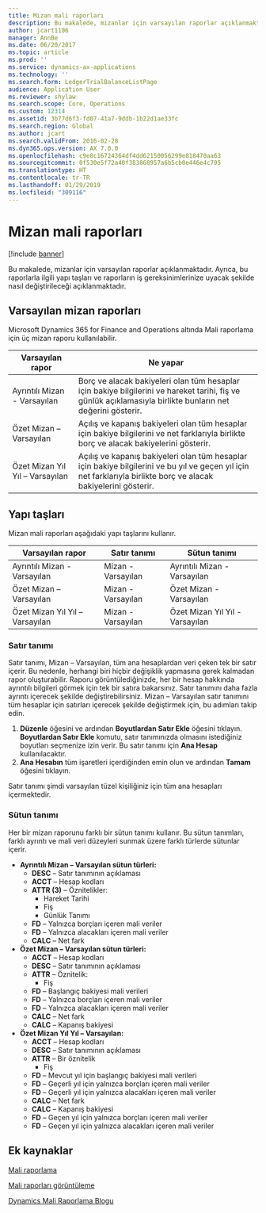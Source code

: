 ```yaml
---
title: Mizan mali raporları
description: Bu makalede, mizanlar için varsayılan raporlar açıklanmaktadır. Ayrıca, bu raporlarla ilgili yapı taşları ve raporların iş gereksinimlerinize uyacak şekilde nasıl değiştirileceği açıklanmaktadır.
author: jcart1106
manager: AnnBe
ms.date: 06/20/2017
ms.topic: article
ms.prod: ''
ms.service: dynamics-ax-applications
ms.technology: ''
ms.search.form: LedgerTrialBalanceListPage
audience: Application User
ms.reviewer: shylaw
ms.search.scope: Core, Operations
ms.custom: 12314
ms.assetid: 3b77d6f3-fd07-41a7-9ddb-1b22d1ae33fc
ms.search.region: Global
ms.author: jcart
ms.search.validFrom: 2016-02-28
ms.dyn365.ops.version: AX 7.0.0
ms.openlocfilehash: c9e8c16724364df4dd62150056299e818470aa63
ms.sourcegitcommit: 0f530e5f72a40f383868957a6b5cb0e446e4c795
ms.translationtype: HT
ms.contentlocale: tr-TR
ms.lasthandoff: 01/29/2019
ms.locfileid: "309116"
---
```

# <a name="trial-balance-financial-reports"></a>Mizan mali raporları

[!include [banner](../includes/banner.md)]

Bu makalede, mizanlar için varsayılan raporlar açıklanmaktadır. Ayrıca, bu raporlarla ilgili yapı taşları ve raporların iş gereksinimlerinize uyacak şekilde nasıl değiştirileceği açıklanmaktadır. 

<a name="default-trial-balance-reports"></a>Varsayılan mizan raporları
-----------------------------

Microsoft Dynamics 365 for Finance and Operations altında Mali raporlama için üç mizan raporu kullanılabilir.

| Varsayılan rapor                                 | Ne yapar                                                                                                                                                                                        |
|------------------------------------------------|-----------------------------------------------------------------------------------------------------------------------------------------------------------------------------------------------------|
| Ayrıntılı Mizan - Varsayılan               | Borç ve alacak bakiyeleri olan tüm hesaplar için bakiye bilgilerini ve hareket tarihi, fiş ve günlük açıklamasıyla birlikte bunların net değerini gösterir.                  |
| Özet Mizan – Varsayılan                | Açılış ve kapanış bakiyeleri olan tüm hesaplar için bakiye bilgilerini ve net farklarıyla birlikte borç ve alacak bakiyelerini gösterir.                                        |
| Özet Mizan Yıl Yıl – Varsayılan | Açılış ve kapanış bakiyeleri olan tüm hesaplar için bakiye bilgilerini ve bu yıl ve geçen yıl için net farklarıyla birlikte borç ve alacak bakiyelerini gösterir. |

## <a name="building-blocks"></a>Yapı taşları
Mizan mali raporları aşağıdaki yapı taşlarını kullanır.

| Varsayılan rapor                                 | Satır tanımı          | Sütun tanımı                              |
|------------------------------------------------|-------------------------|------------------------------------------------|
| Ayrıntılı Mizan - Varsayılan               | Mizan - Varsayılan | Ayrıntılı Mizan - Varsayılan               |
| Özet Mizan – Varsayılan                | Mizan - Varsayılan | Özet Mizan - Varsayılan                |
| Özet Mizan Yıl Yıl – Varsayılan | Mizan - Varsayılan | Özet Mizan Yıl Yıl - Varsayılan |

### <a name="row-definition"></a>Satır tanımı

Satır tanımı, Mizan – Varsayılan, tüm ana hesaplardan veri çeken tek bir satır içerir. Bu nedenle, herhangi biri hiçbir değişiklik yapmasına gerek kalmadan rapor oluşturabilir. Raporu görüntülediğinizde, her bir hesap hakkında ayrıntılı bilgileri görmek için tek bir satıra bakarsınız. Satır tanımını daha fazla ayrıntı içerecek şekilde değiştirebilirsiniz. Mizan – Varsayılan satır tanımını tüm hesaplar için satırları içerecek şekilde değiştirmek için, bu adımları takip edin.

1.  **Düzenle** öğesini ve ardından **Boyutlardan Satır Ekle** öğesini tıklayın. **Boyutlardan Satır Ekle** komutu, satır tanımınızda olmasını istediğiniz boyutları seçmenize izin verir. Bu satır tanımı için **Ana Hesap** kullanılacaktır.
2.  **Ana Hesabın** tüm işaretleri içerdiğinden emin olun ve ardından **Tamam** öğesini tıklayın.

Satır tanımı şimdi varsayılan tüzel kişiliğiniz için tüm ana hesapları içermektedir.

### <a name="column-definition"></a>Sütun tanımı

Her bir mizan raporunu farklı bir sütun tanımı kullanır. Bu sütun tanımları, farklı ayrıntı ve mali veri düzeyleri sunmak üzere farklı türlerde sütunlar içerir.

-   **Ayrıntılı Mizan – Varsayılan sütun türleri:**
    -   **DESC** – Satır tanımının açıklaması
    -   **ACCT** – Hesap kodları
    -   **ATTR (3)** – Öznitelikler:
        -   Hareket Tarihi
        -   Fiş
        -   Günlük Tanımı
    -   **FD** – Yalnızca borçları içeren mali veriler
    -   **FD** – Yalnızca alacakları içeren mali veriler
    -   **CALC** – Net fark
-   **Özet Mizan – Varsayılan sütun türleri:**
    -   **ACCT** – Hesap kodları
    -   **DESC** – Satır tanımının açıklaması
    -   **ATTR** – Öznitelik:
        -   Fiş
    -   **FD** – Başlangıç bakiyesi mali verileri
    -   **FD** – Yalnızca borçları içeren mali veriler
    -   **FD** – Yalnızca alacakları içeren mali veriler
    -   **CALC** – Net fark
    -   **CALC** – Kapanış bakiyesi
-   **Özet Mizan Yıl Yıl – Varsayılan:**
    -   **ACCT** – Hesap kodları
    -   **DESC** – Satır tanımının açıklaması
    -   **ATTR** – Bir öznitelik
        -   Fiş
    -   **FD** – Mevcut yıl için başlangıç bakiyesi mali verileri
    -   **FD** – Geçerli yıl için yalnızca borçları içeren mali veriler
    -   **FD** – Geçerli yıl için yalnızca alacakları içeren mali veriler
    -   **CALC** – Net fark
    -   **CALC** – Kapanış bakiyesi
    -   **FD** – Geçen yıl için yalnızca borçları içeren mali veriler
    -   **FD** – Geçen yıl için yalnızca alacakları içeren mali veriler



<a name="additional-resources"></a>Ek kaynaklar
--------

[Mali raporlama](financial-reporting-getting-started.md)

[Mali raporları görüntüleme](view-financial-reports.md)

[Dynamics Mali Raporlama Blogu](http://blogs.msdn.com/b/dynamics_financial_reporting/)



